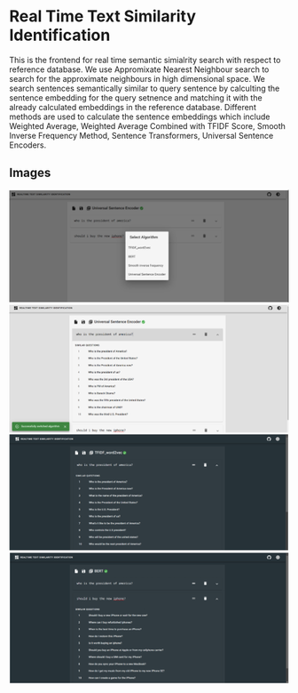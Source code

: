 # Real Time Text Similarity Identification

This is the frontend for real time semantic simialrity search with respect to reference database. We use Appromixate Nearest Neighbour search to search for the approximate neighbours in high dimensional space. We search sentences semantically similar to query sentence by calculting the sentence embedding for the query setnence and matching it with the already calculated embeddings in the reference database. Different methods are used to calculate the sentence embeddings which include Weighted Average, Weighted Average Combined with TFIDF Score, Smooth Inverse Frequency Method, Sentence Transformers, Universal Sentence Encoders.

## Images

![](./screenshots/1.png)
![](./screenshots/2.png)
![](./screenshots/3.png)
![](./screenshots/4.png)



